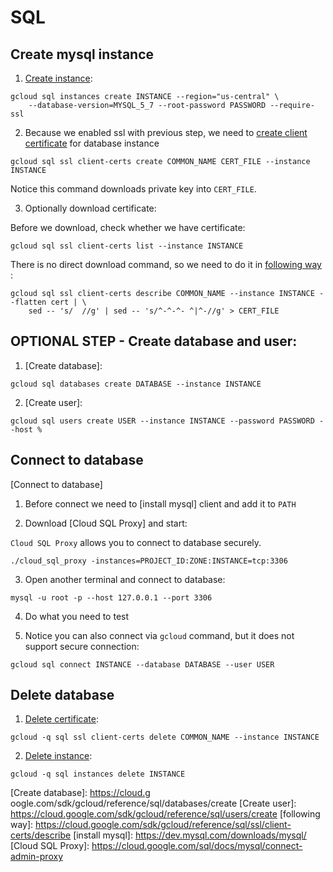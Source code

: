 # SQL 

## Create mysql instance

1. [Create instance]:

```console
gcloud sql instances create INSTANCE --region="us-central" \ 
    --database-version=MYSQL_5_7 --root-password PASSWORD --require-ssl
```

2. Because we enabled ssl with previous step, we need to [create client certificate] for database instance

```console
gcloud sql ssl client-certs create COMMON_NAME CERT_FILE --instance INSTANCE
``` 

Notice this command downloads private key into `CERT_FILE`.

3. Optionally download certificate:

Before we download, check whether we have certificate:

```console
gcloud sql ssl client-certs list --instance INSTANCE
```

There is no direct download command, so we need to do it in [following way](https://cloud.google.com/sdk/gcloud/reference/sql/ssl/client-certs/describe) :

```console
gcloud sql ssl client-certs describe COMMON_NAME --instance INSTANCE --flatten cert | \ 
    sed -- 's/  //g' | sed -- 's/^-^-^- ^|^-//g' > CERT_FILE
```

## OPTIONAL STEP - Create database and user:

1. [Create database]:

```console
gcloud sql databases create DATABASE --instance INSTANCE
```

2. [Create user]:

```console
gcloud sql users create USER --instance INSTANCE --password PASSWORD --host %
```

## Connect to database

[Connect to database]

1. Before connect we need to [install mysql] client and add it to `PATH`

2. Download [Cloud SQL Proxy] and start:

`Cloud SQL Proxy` allows you to connect to database securely.
 
```
./cloud_sql_proxy -instances=PROJECT_ID:ZONE:INSTANCE=tcp:3306
```

3. Open another terminal and connect to database:

```
mysql -u root -p --host 127.0.0.1 --port 3306
```

4. Do what you need to test

5. Notice you can also connect via `gcloud` command, but it does not support secure connection:

```
gcloud sql connect INSTANCE --database DATABASE --user USER
```

## Delete database

1. [Delete certificate]:

```
gcloud -q sql ssl client-certs delete COMMON_NAME --instance INSTANCE
```

2. [Delete instance]: 

```
gcloud -q sql instances delete INSTANCE
```

[Create instance]: https://cloud.google.com/sdk/gcloud/reference/sql/instances/create
[create client certificate]: https://cloud.google.com/sdk/gcloud/reference/sql/ssl/client-certs/create
[Delete certificate]: https://cloud.google.com/sdk/gcloud/reference/sql/ssl/client-certs/delete
[Delete instance]: https://cloud.google.com/sdk/gcloud/reference/sql/instances/delete
[Create database]: https://cloud.g  oogle.com/sdk/gcloud/reference/sql/databases/create
[Create user]: https://cloud.google.com/sdk/gcloud/reference/sql/users/create
[following way]: https://cloud.google.com/sdk/gcloud/reference/sql/ssl/client-certs/describe
[install mysql]: https://dev.mysql.com/downloads/mysql/
[Cloud SQL Proxy]: https://cloud.google.com/sql/docs/mysql/connect-admin-proxy